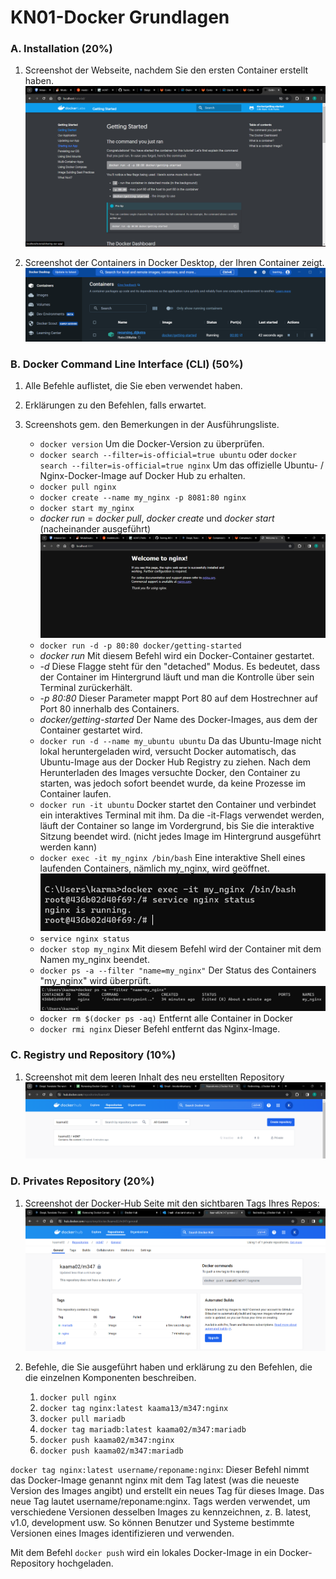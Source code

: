 # KN01-Docker Grundlagen

### A. Installation (20%)
1. Screenshot der Webseite, nachdem Sie den ersten Container erstellt haben.
![](images/1.png) <br>

2. Screenshot der Containers in Docker Desktop, der Ihren Container zeigt.
![](images/2.png) <br>

### B. Docker Command Line Interface (CLI) (50%)
1. Alle Befehle auflistet, die Sie eben verwendet haben. <br>
2. Erklärungen zu den Befehlen, falls erwartet. <br>
3. Screenshots gem. den Bemerkungen in der Ausführungsliste.

    - `docker version`
       Um die Docker-Version zu überprüfen. <br>
    - `docker search --filter=is-official=true ubuntu` oder
`docker search --filter=is-official=true nginx` Um das offizielle Ubuntu- / Nginx-Docker-Image auf Docker Hub zu erhalten.<br>
    - `docker pull nginx` 
    - `docker create --name my_nginx -p 8081:80 nginx`
    - `docker start my_nginx`
    - *docker run* = *docker pull*, *docker create* und *docker start* (nacheinander ausgeführt)
![](images/3.png) <br>
    - `docker run -d -p 80:80 docker/getting-started` <br>
    - *docker run* Mit diesem Befehl wird ein Docker-Container gestartet.
    - *-d* Diese Flagge steht für den "detached" Modus. Es bedeutet, dass der Container im Hintergrund läuft und man die Kontrolle über sein Terminal zurückerhält.
    - *-p 80:80* Dieser Parameter mappt Port 80 auf dem Hostrechner auf Port 80 innerhalb des Containers.
    - *docker/getting-started* Der Name des Docker-Images, aus dem der Container gestartet wird.
    - `docker run -d --name my_ubuntu ubuntu` Da das Ubuntu-Image nicht lokal heruntergeladen wird, versucht Docker automatisch, das Ubuntu-Image aus der Docker Hub Registry zu ziehen.
Nach dem Herunterladen des Images versuchte Docker, den Container zu starten, was jedoch sofort beendet wurde, da keine Prozesse im Container laufen.
    - `docker run -it ubuntu` Docker startet den Container und verbindet ein interaktives Terminal mit ihm.
Da die -it-Flags verwendet werden, läuft der Container so lange im Vordergrund, bis Sie die interaktive Sitzung beendet wird.
(nicht jedes Image im Hintergrund ausgeführt werden kann)
    - `docker exec -it my_nginx /bin/bash` Eine interaktive Shell eines laufenden Containers, nämlich my_nginx, wird geöffnet.
    ![](images/4.png) <br>
    - `service nginx status`
    - `docker stop my_nginx` Mit diesem Befehl wird der Container mit dem Namen my_nginx beendet.
    - `docker ps -a --filter "name=my_nginx"` Der Status des Containers "my_nginx" wird überprüft.
    ![](images/5.png) <br>
    - `docker rm $(docker ps -aq)` Entfernt alle Container in Docker
    - `docker rmi nginx` Dieser Befehl entfernt das Nginx-Image.


### C. Registry und Repository (10%)
1. Screenshot mit dem leeren Inhalt des neu erstellten Repository
![](images/6.png) <br>

### D. Privates Repository (20%)
1. Screenshot der Docker-Hub Seite mit den sichtbaren Tags Ihres Repos:
![](images/7.png) <br>

2. Befehle, die Sie ausgeführt haben und erklärung zu den Befehlen, die die einzelnen Komponenten beschreiben.
    1. `docker pull nginx`
    2. `docker tag nginx:latest kaama13/m347:nginx` 
    3. `docker pull mariadb`
    4. `docker tag mariadb:latest kaama02/m347:mariadb`
    5. `docker push kaama02/m347:nginx`
    6. `docker push kaama02/m347:mariadb`

`docker tag nginx:latest username/reponame:nginx`: Dieser Befehl nimmt das Docker-Image genannt nginx mit dem Tag latest (was die neueste Version des Images angibt) und erstellt ein neues Tag für dieses Image. Das neue Tag lautet username/reponame:nginx.
Tags werden verwendet, um verschiedene Versionen desselben Images zu kennzeichnen, z. B. latest, v1.0, development usw. So können Benutzer und Systeme bestimmte Versionen eines Images identifizieren und verwenden.

Mit dem Befehl `docker push` wird ein lokales Docker-Image in ein Docker-Repository hochgeladen.
